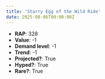 ```yaml
---
title: 'Starry Egg of the Wild Ride'
date: 2025-08-06T00:00:00Z
---
```

- **RAP**: 328
- **Value**: -1
- **Demand level**: -1
- **Trend**: -1
- **Projected?**: True
- **Hyped?**: True
- **Rare?**: True
